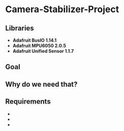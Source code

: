# Camera-Stabilizer-Project

<h2> Libraries </h2>
<b>
<ul>
  <li>Adafruit BusIO 1.14.1</li>
  <li>Adafruit MPU6050 2.0.5</li>
  <li>Adafruit Unified Sensor 1.1.7</li>
</ul>
</b>

<h2> Goal </h2>
<p></p>

<h2> Why do we need that? </h2>
<p></p>

<h2> Requirements </h2>
<p></p>
<b>
<ul>
  <li></li>
  <li></li>
  <li></li>
</ul>
</b>
